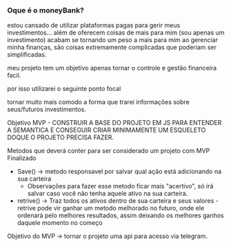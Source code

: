 ### Oque é o moneyBank?
estou cansado de utilizar plataformas pagas para gerir meus investimentos... além de oferecem coisas de mais para mim (sou apenas um investimento) acabam se tornando um peso a mais para mim ao gerenciar minha finanças, são coisas extremamente complicadas que poderiam ser simplificadas.

meu projeto tem um objetivo apenas
tornar o controle e gestão financeira facil.

por isso utilizarei o seguinte ponto focal

tornar muito mais comodo a forma que trarei informações sobre seus/futuros investimentos.

Objetivo MVP
	- CONSTRUIR A BASE DO PROJETO EM JS PARA ENTENDER A SEMANTICA E CONSEGUIR CRIAR MINIMAMENTE UM ESQUELETO DOQUE O PROJETO PRECISA FAZER.


Metodos que deverá conter para ser considerado um projeto com MVP Finalizado
- Save() -> metodo responsavel por salvar qual ação está adicionando na sua carteira
	-  Observações para fazer esse metodo ficar mais "acertivo", só irá salvar caso você não tenha aquele ativo na sua carteira. 
- retrive() -> Traz todos os ativos dentro de sua carteira e seus valores
		- retrive pode vir ganhar um metodo melhorado no futuro, onde ele ordenará pelo melhores resultados, assim deixando os melhores ganhos daquele momento no começo

Objetivo do MVP -> tornar o projeto uma api para acesso via telegram.